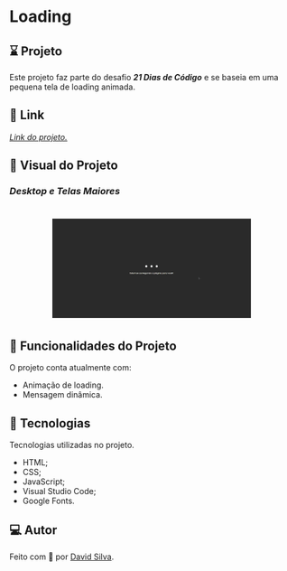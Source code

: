 # **Loading**

## :hourglass: **Projeto**

Este projeto faz parte do desafio **_21 Dias de Código_** e se baseia em uma pequena tela de loading animada.

## :link: **Link**

_[Link do projeto.](https://davsilvam.github.io/21-dias-de-codigo/09/)_

## :art: **Visual do Projeto**

### _Desktop e Telas Maiores_

<h1 align="center">
    <img src="img/screenshot.gif" style="width: 70%;">
</h1>

## :rocket: **Funcionalidades do Projeto**

O projeto conta atualmente com:

- Animação de loading.
- Mensagem dinâmica.

## :wrench: **Tecnologias**

Tecnologias utilizadas no projeto.

- HTML;
- CSS;
- JavaScript;
- Visual Studio Code;
- Google Fonts.

## :computer: **Autor**

Feito com :purple_heart: por [David Silva](https://www.linkedin.com/in/davsilvam/).
